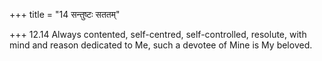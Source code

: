 +++
title = "14 सन्तुष्टः सततम्"

+++
12.14 Always contented, self-centred, self-controlled, resolute, with
mind and reason dedicated to Me, such a devotee of Mine is My beloved.

